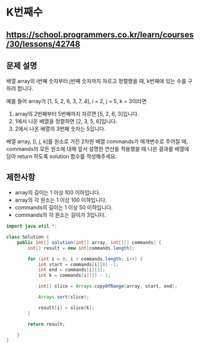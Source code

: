 # K번째수
https://school.programmers.co.kr/learn/courses/30/lessons/42748
---
## 문제 설명
배열 array의 i번째 숫자부터 j번째 숫자까지 자르고 정렬했을 때, k번째에 있는 수를 구하려 합니다.

예를 들어 array가 [1, 5, 2, 6, 3, 7, 4], i = 2, j = 5, k = 3이라면

1. array의 2번째부터 5번째까지 자르면 [5, 2, 6, 3]입니다.
2. 1에서 나온 배열을 정렬하면 [2, 3, 5, 6]입니다.
3. 2에서 나온 배열의 3번째 숫자는 5입니다.

배열 array, [i, j, k]를 원소로 가진 2차원 배열 commands가 매개변수로 주어질 때, commands의 모든 원소에 대해 앞서 설명한 연산을 적용했을 때 나온 결과를 배열에 담아 return 하도록 solution 함수를 작성해주세요.

## 제한사항
+ array의 길이는 1 이상 100 이하입니다.
+ array의 각 원소는 1 이상 100 이하입니다.
+ commands의 길이는 1 이상 50 이하입니다.
+ commands의 각 원소는 길이가 3입니다.
```java
import java.util.*;

class Solution {
    public int[] solution(int[] array, int[][] commands) {
        int[] result = new int[commands.length];

        for (int i = 0; i < commands.length; i++) {
            int start = commands[i][0] -1;
            int end = commands[i][1];
            int k = commands[i][2] - 1;

            int[] slice = Arrays.copyOfRange(array, start, end);

            Arrays.sort(slice);

            result[i] = slice[k];
        }

        return result;

    }
}
```